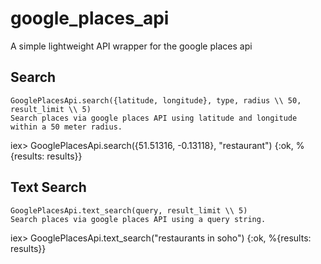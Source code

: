 # google_places_api

A simple lightweight API wrapper for the google places api

  ## Search
    GooglePlacesApi.search({latitude, longitude}, type, radius \\ 50, result_limit \\ 5)
    Search places via google places API using latitude and longitude within a 50 meter radius.

  iex> GooglePlacesApi.search({51.51316, -0.13118}, "restaurant")
  {:ok, %{results: results}}

  ## Text Search
    GooglePlacesApi.text_search(query, result_limit \\ 5)
    Search places via google places API using a query string.


  iex> GooglePlacesApi.text_search("restaurants in soho")
  {:ok, %{results: results}}

